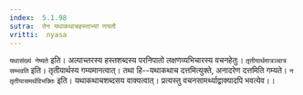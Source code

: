 ```yaml
---
index:  5.1.98
sutra:  तेन यथाकथाचहस्ताभ्यां णयतौ
vritti:  nyasa
---
```


`यथासंख्यं नेष्यते` इति। अल्पाच्तरस्य हस्तशब्दस्य परनिपातो लक्षणव्यभिचारस्य वचनहेतुः। `तृतीयार्थमात्रञ्चात्र सम्भवति` इति। तृतीयार्थस्य गम्यमानत्वात्। तथा हि--यथाकथाच दत्तमित्युक्ते, अनादरेण दत्तमिति गम्यते। `न तृतीयासमर्थविभक्तिः` इति। यथाकथाचशब्दसय वाक्यत्वात्। प्रत्यस्तु वचनसामर्थ्याद्वाक्यादपि भवत्येव।।

